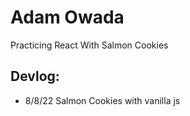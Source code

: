 # Adam Owada

Practicing React With Salmon Cookies

## Devlog:
- 8/8/22 Salmon Cookies with vanilla js